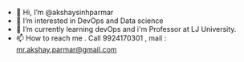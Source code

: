 - 👋 Hi, I’m @akshaysinhparmar
- 👀 I’m interested in DevOps and Data science
- 🌱 I’m currently learning devOps and i'm Professor at LJ University.
- 📫 How to reach me . Call 9924170301 , mail : mr.akshay.parmar@gmail.com

<!---
akshaysinhparmar/akshaysinhparmar is a ✨ special ✨ repository because its `README.md` (this file) appears on your GitHub profile.
You can click the Preview link to take a look at your changes.
--->
